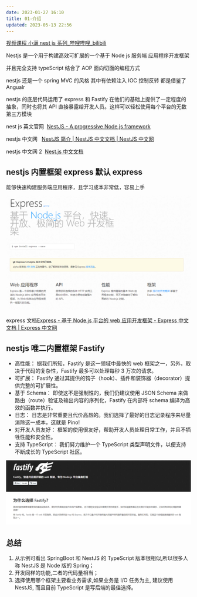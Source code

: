 ```yaml
---
date: 2023-01-27 16:10
title: 01-介绍
updated: 2023-05-13 22:56
---
```


[视频课程 小满 nest js 系列\_哔哩哔哩\_bilibili](https://www.bilibili.com/video/BV1NG41187Bs?spm_id_from=333.999.0.0 "视频课程  小满nest js 系列_哔哩哔哩_bilibili")

Nestjs 是一个用于构建高效可扩展的一个基于 Node js 服务端 应用程序开发框架

并且完全支持 typeScript 结合了 AOP 面向切面的编程方式

nestjs 还是一个 spring MVC 的风格 其中有依赖注入 IOC 控制反转 都是借鉴了 Angualr

nestjs 的底层代码运用了 express 和 Fastify 在他们的基础上提供了一定程度的抽象，同时也将其 API 直接暴露给开发人员。这样可以轻松使用每个平台的无数第三方模块

nest js 英文官网  [NestJS - A progressive Node.js framework](https://nestjs.com/ "NestJS - A progressive Node.js framework")

nestjs 中文网   [NestJS 简介 | NestJS 中文文档 | NestJS 中文网](https://nestjs.bootcss.com/ "NestJS 简介 | NestJS 中文文档 | NestJS 中文网")

nestjs 中文网 2  [Nest.js 中文文档](https://docs.nestjs.cn/ "Nest.js 中文文档")

## nestjs 内置框架 express 默认 express

能够快速构建服务端应用程序，且学习成本非常低，容易上手

![](./_images/image-2023-01-27_16-22-25-851-01-介绍.png)

express 文档[Express - 基于 Node.js 平台的 web 应用开发框架 - Express 中文文档 | Express 中文网](https://www.expressjs.com.cn/ "Express - 基于 Node.js 平台的 web 应用开发框架 - Express 中文文档 | Express 中文网")

## nestjs 唯二内置框架 Fastify

- 高性能： 据我们所知，Fastify 是这一领域中最快的 web 框架之一，另外，取决于代码的复杂性，Fastify 最多可以处理每秒 3 万次的请求。
- 可扩展： Fastify 通过其提供的钩子（hook）、插件和装饰器（decorator）提供完整的可扩展性。
- 基于 Schema： 即使这不是强制性的，我们仍建议使用 JSON Schema 来做路由（route）验证及输出内容的序列化，Fastify 在内部将 schema 编译为高效的函数并执行。
- 日志： 日志是非常重要且代价高昂的。我们选择了最好的日志记录程序来尽量消除这一成本，这就是 Pino!
- 对开发人员友好： 框架的使用很友好，帮助开发人员处理日常工作，并且不牺牲性能和安全性。
- 支持 TypeScript： 我们努力维护一个 TypeScript 类型声明文件，以便支持不断成长的 TypeScript 社区。

![](./_images/image-2023-01-27_16-23-45-665-01-介绍.png)

## 总结

1. 从示例可看出 SpringBoot 和 NestJS 的 TypeScript 版本很相似,所以很多人称 NestJS 是 Node 版的 Spring；
2. 开发同样的功能,二者的代码量相当；
3. 选择使用哪个框架主要看业务需求,如果业务是 I/O 任务为主, 建议使用 NestJS, 而且目前 TypeScript 是写后端的最佳选择。